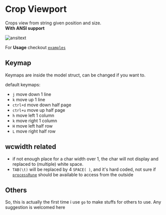 # Crop Viewport
Crops view from string given position and size.  
**With ANSI support**

![ansitext](https://github.com/ogios/clipviewport/assets/96933655/c95e3338-b297-45f2-9da4-00be3ed5e3ff)

For **Usage** checkout [`examples`](https://github.com/ogios/clipviewport/tree/master/examples)

## Keymap

Keymaps are inside the model struct, can be changed if you want to.

default keymaps:
- `j` move down 1 line
- `k` move up 1 line
- `ctrl+d` move down half page
- `ctrl+u` move up half page
- `h` move left 1 column
- `k` move right 1 column
- `H` move left half row
- `L` move right half row

## wcwidth related

- if not enough place for a char width over 1, the char will not display and replaced to (multiple) white space.
- `TAB(\t)` will be replaced by 4 `SPACE( )`, and it's hard coded, not sure if [`processRune`](https://github.com/ogios/clipviewport/blob/master/process/process.go#L42) should be available to access from the outside



## Others


So, this is actually the first time i use `go` to make stuffs for others to use. Any suggestion is welcomed here
